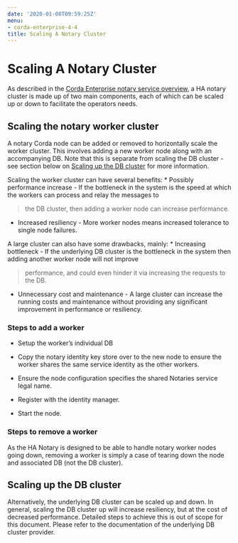 ```yaml
---
date: '2020-01-08T09:59:25Z'
menu:
- corda-enterprise-4-4
title: Scaling A Notary Cluster
---
```



# Scaling A Notary Cluster

As described in the [Corda Enterprise notary service overview](ha-notary-service-overview.md), a HA notary cluster is made up of two main components, each of which can be scaled
            up or down to facilitate the operators needs.


## Scaling the notary worker cluster

A notary Corda node can be added or removed to horizontally scale the worker cluster. This involves adding a new worker node along with an
                accompanying DB. Note that this is separate from scaling the DB cluster - see section below on [Scaling up the DB cluster](#scaling-up-the-db-cluster) for more
                information.

Scaling the worker cluster can have several benefits:
                * Possibly performance increase - If the bottleneck in the system is the speed at which the workers can process and relay the messages to

> 
> the DB cluster, then adding a worker node can increase performance.


* Increased resiliency - More worker nodes means increased tolerance to single node failures.


A large cluster can also have some drawbacks, mainly:
                * Increasing bottleneck - If the underlying DB cluster is the bottleneck in the system then adding another worker node will not improve

> 
> performance, and could even hinder it via increasing the requests to the DB.


* Unnecessary cost and maintenance - A large cluster can increase the running costs and maintenance without providing any significant
                        improvement in performance or resiliency.



### Steps to add a worker


* Setup the worker’s individual DB


* Copy the notary identity key store over to the new node to ensure the worker shares the same service identity as the other workers.


* Ensure the node configuration specifies the shared Notaries service legal name.


* Register with the identity manager.


* Start the node.



### Steps to remove a worker

As the HA Notary is designed to be able to handle notary worker nodes going down, removing a worker is simply a case of tearing down the
                    node and associated DB (not the DB cluster).


## Scaling up the DB cluster

Alternatively, the underlying DB cluster can be scaled up and down. In general, scaling the DB cluster up will increase resiliency, but at
                the cost of decreased performance. Detailed steps to achieve this is out of scope for this document. Please refer to the documentation of
                the underlying DB cluster provider.



